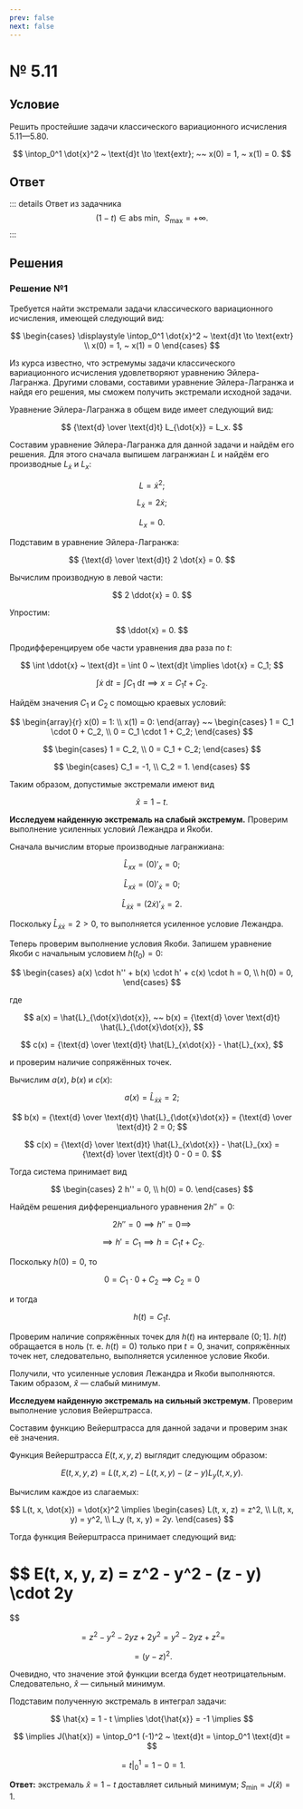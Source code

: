 ```yaml
---
prev: false
next: false
---
```


# № 5.11

## Условие

Решить простейшие задачи классического вариационного исчисления 5.11—5.80.

$$
\intop_0^1 \dot{x}^2 ~ \text{d}t \to \text{extr};
~~
x(0) = 1, ~ x(1) = 0.
$$

## Ответ

::: details Ответ из задачника
$$
(1-t) \in \text{abs min}, ~ ~
S_\max = +\infty.
$$
:::

## Решения

### Решение №1

Требуется найти экстремали задачи классического вариационного исчисления, имеющей следующий вид:

$$
\begin{cases}
\displaystyle \intop_0^1 \dot{x}^2 ~ \text{d}t \to \text{extr} \\
x(0) = 1, ~ x(1) = 0
\end{cases}
$$

Из курса известно, что эстремумы задачи классического вариационного исчисления удовлетворяют уравнению Эйлера-Лагранжа. Другими словами, составими уравнение Эйлера-Лагранжа и найдя его решения, мы сможем получить экстремали исходной задачи.

Уравнение Эйлера-Лагранжа в общем виде имеет следующий вид:

$$
{\text{d} \over \text{d}t} L_{\dot{x}} = L_x.
$$

Составим уравнение Эйлера-Лагранжа для данной задачи и найдём его решения. Для этого сначала выпишем лагранжиан $L$ и найдём его производные $L_{\dot{x}}$ и $L_x$:

$$
L = \dot{x}^2;
$$

$$
L_{\dot{x}} = 2 \dot{x};
$$

$$
L_x = 0.
$$

Подставим в уравнение Эйлера-Лагранжа:

$$
{\text{d} \over \text{d}t} 2 \dot{x} = 0.
$$

Вычислим производную в левой части:

$$
2 \ddot{x} = 0.
$$

Упростим:

$$
\ddot{x} = 0.
$$

Продифференцируем обе части уравнения два раза по $t$:

$$
\int \ddot{x} ~ \text{d}t = \int 0 ~ \text{d}t
\implies
\dot{x} = C_1;
$$

$$
\int \dot{x} ~ \text{d}t = \int C_1 ~ \text{d}t
\implies
x = C_1 t + C_2.
$$

Найдём значения $C_1$ и $C_2$ с помощью краевых условий:

$$
\begin{array}{r}
x(0) = 1: \\
x(1) = 0:
\end{array}
~~
\begin{cases}
1 = C_1 \cdot 0 + C_2, \\
0 = C_1 \cdot 1 + C_2;
\end{cases}
$$

$$
\begin{cases}
1 = C_2, \\
0 = C_1 + C_2;
\end{cases}
$$

$$
\begin{cases}
C_1 = -1, \\
C_2 = 1.
\end{cases}
$$

Таким образом, допустимые экстремали имеют вид

$$
\hat{x} = 1 - t.
$$

**Исследуем найденную экстремаль на слабый экстремум.** Проверим выполнение усиленных условий Лежандра и Якоби.

Сначала вычислим вторые производные лагранжиана:

$$
\hat{L}_{xx} = \left( 0 \right)'_x = 0;
$$

$$
\hat{L}_{x\dot{x}} = \left( 0 \right)'_{\dot{x}} = 0;
$$

$$
\hat{L}_{\dot{x}\dot{x}} = \left( 2 \dot{x} \right)'_{\dot{x}} = 2.
$$

Поскольку $\hat{L}_{\dot{x}\dot{x}} = 2 > 0$, то выполняется усиленное условие Лежандра.

Теперь проверим выполнение условия Якоби. Запишем уравнение Якоби с начальным условием $h(t_0) = 0$:

$$
\begin{cases}
a(x) \cdot h'' + b(x) \cdot h' + c(x) \cdot h = 0, \\
h(0) = 0,
\end{cases}
$$

где

$$
a(x) = \hat{L}_{\dot{x}\dot{x}}, ~~
b(x) = {\text{d} \over \text{d}t} \hat{L}_{\dot{x}\dot{x}},
$$

$$
c(x) = {\text{d} \over \text{d}t} \hat{L}_{x\dot{x}} - \hat{L}_{xx},
$$

и проверим наличие сопряжённых точек.

Вычислим $a(x)$, $b(x)$ и $c(x)$:

$$
a(x) = \hat{L}_{\dot{x}\dot{x}} = 2;
$$

$$
b(x)
= {\text{d} \over \text{d}t} \hat{L}_{\dot{x}\dot{x}}
= {\text{d} \over \text{d}t} 2
= 0;
$$

$$
c(x)
= {\text{d} \over \text{d}t} \hat{L}_{x\dot{x}} - \hat{L}_{xx}
= {\text{d} \over \text{d}t} 0 - 0 = 0.
$$

Тогда система принимает вид

$$
\begin{cases}
2 h'' = 0, \\
h(0) = 0.
\end{cases}
$$

Найдём решения дифференциального уравнения $2h'' = 0$:

$$
2h'' = 0 \implies
h'' = 0 \implies
$$

$$
\implies
h' = C_1 \implies
h = C_1 t + C_2.
$$

Поскольку $h(0) = 0$, то

$$
0 = C_1 \cdot 0 + C_2 \implies C_2 = 0
$$

и тогда

$$
h(t) = C_1 t.
$$

Проверим наличие сопряжённых точек для $h(t)$ на интервале $(0; 1]$. $h(t)$ обращается в ноль (т. е. $h(t) = 0$) только при $t = 0$, значит, сопряжённых точек нет, следовательно, выполняется усиленное условие Якоби.

Получили, что усиленные условия Лежандра и Якоби выполняются. Таким образом, $\hat{x}$ — слабый минимум.

**Исследуем найденную экстремаль на сильный экстремум.** Проверим выполнение условия Вейерштрасса.

Составим функцию Вейерштрасса для данной задачи и проверим знак её значения.

Функция Вейерштрасса $E(t, x, y, z)$ выглядит следующим образом:

$$
E(t, x, y, z) = L(t, x, z) - L(t, x, y) - (z - y) L_y (t, x, y).
$$

Вычислим каждое из слагаемых:

$$
L(t, x, \dot{x}) = \dot{x}^2
\implies
\begin{cases}
L(t, x, z) = z^2, \\
L(t, x, y) = y^2, \\
L_y (t, x, y) = 2y.
\end{cases}
$$

Тогда функция Вейерштрасса принимает следующий вид:

$$
E(t, x, y, z)
= z^2 - y^2 - (z - y) \cdot 2y
=
$$

$$
= z^2 - y^2 - 2yz + 2y^2
= y^2 - 2yz + z^2 =
$$

$$
= (y - z)^2.
$$

Очевидно, что значение этой функции всегда будет неотрицательным. Следовательно, $\hat{x}$ — сильный минимум.

Подставим полученную экстремаль в интеграл задачи:

$$
\hat{x} = 1 - t \implies \dot{\hat{x}} = -1 \implies
$$

$$
\implies
J(\hat{x})
= \intop_0^1 (-1)^2 ~ \text{d}t
= \intop_0^1 \text{d}t =
$$

$$
= \left. t \right|_0^1 = 1 - 0 = 1.
$$

**Ответ:** экстремаль $\hat{x} = 1 - t$ доставляет сильный минимум; $S_\min = J(\hat{x}) = 1$.